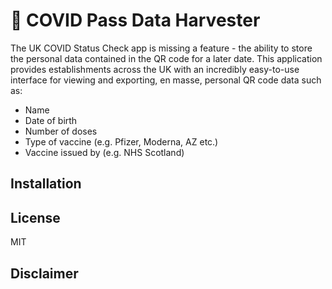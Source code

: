 # 📱 COVID Pass Data Harvester

The UK COVID Status Check app is missing a feature - the ability to store the personal data contained in the QR code for a later date. This application provides establishments across the UK with an incredibly easy-to-use interface for viewing and exporting, en masse, personal QR code data such as:

* Name
* Date of birth
* Number of doses
* Type of vaccine (e.g. Pfizer, Moderna, AZ etc.)
* Vaccine issued by (e.g. NHS Scotland)

<!--This app has been tested with the NHS Scotland COVID Pass Verifier and NHS Scotland COVID Status apps.-->

## Installation

## License

MIT

## Disclaimer

